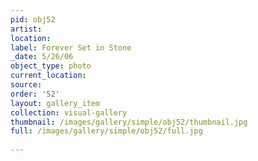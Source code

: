 ```yaml
---
pid: obj52
artist: 
location: 
label: Forever Set in Stone
_date: 5/26/06
object_type: photo
current_location: 
source: 
order: '52'
layout: gallery_item
collection: visual-gallery
thumbnail: /images/gallery/simple/obj52/thumbnail.jpg
full: /images/gallery/simple/obj52/full.jpg
 
---
```

